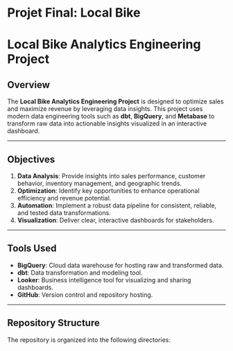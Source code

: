 # Projet Final: Local Bike
# Local Bike Analytics Engineering Project

## **Overview**
The **Local Bike Analytics Engineering Project** is designed to optimize sales and maximize revenue by leveraging data insights. This project uses modern data engineering tools such as **dbt**, **BigQuery**, and **Metabase** to transform raw data into actionable insights visualized in an interactive dashboard.

---

## **Objectives**
1. **Data Analysis**: Provide insights into sales performance, customer behavior, inventory management, and geographic trends.
2. **Optimization**: Identify key opportunities to enhance operational efficiency and revenue potential.
3. **Automation**: Implement a robust data pipeline for consistent, reliable, and tested data transformations.
4. **Visualization**: Deliver clear, interactive dashboards for stakeholders.

---

## **Tools Used**
- **BigQuery**: Cloud data warehouse for hosting raw and transformed data.
- **dbt**: Data transformation and modeling tool.
- **Looker**: Business intelligence tool for visualizing and sharing dashboards.
- **GitHub**: Version control and repository hosting.

---

## **Repository Structure**
The repository is organized into the following directories:


